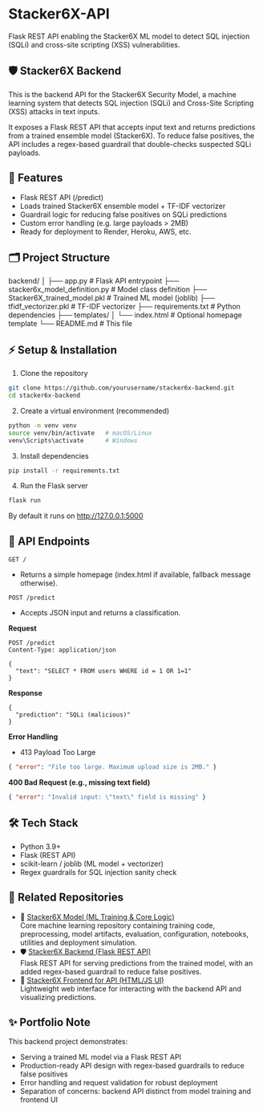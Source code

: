 # Stacker6X-API
Flask REST API enabling the Stacker6X ML model to detect SQL injection (SQLi) and cross-site scripting (XSS) vulnerabilities.


## 🛡️ Stacker6X Backend
This is the backend API for the Stacker6X Security Model, a machine learning system that detects SQL injection (SQLi) and Cross-Site Scripting (XSS) attacks in text inputs.

It exposes a Flask REST API that accepts input text and returns predictions from a trained ensemble model (Stacker6X).
To reduce false positives, the API includes a regex-based guardrail that double-checks suspected SQLi payloads.


## 🚀 Features
- Flask REST API (/predict)
- Loads trained Stacker6X ensemble model + TF-IDF vectorizer
- Guardrail logic for reducing false positives on SQLi predictions
- Custom error handling (e.g. large payloads > 2MB)
- Ready for deployment to Render, Heroku, AWS, etc.


## 🗂️ Project Structure
backend/
│
├── app.py                          # Flask API entrypoint
├── stacker6x_model_definition.py   # Model class definition
├── Stacker6X_trained_model.pkl     # Trained ML model (joblib)
├── tfidf_vectorizer.pkl            # TF-IDF vectorizer
├── requirements.txt                # Python dependencies
├── templates/
│   └── index.html                  # Optional homepage template
└── README.md                       # This file


## ⚡ Setup & Installation
1. Clone the repository
```bash
git clone https://github.com/yourusername/stacker6x-backend.git
cd stacker6x-backend
```

2. Create a virtual environment (recommended)
```bash
python -m venv venv
source venv/bin/activate   # macOS/Linux
venv\Scripts\activate      # Windows
```

3. Install dependencies
   
```bash
pip install -r requirements.txt
```

4. Run the Flask server
   
```bash
flask run
```
By default it runs on http://127.0.0.1:5000


## 🔗 API Endpoints
```GET /```
- Returns a simple homepage (index.html if available, fallback message otherwise).

```POST /predict```
- Accepts JSON input and returns a classification.

**Request**
```http
POST /predict
Content-Type: application/json

{
  "text": "SELECT * FROM users WHERE id = 1 OR 1=1"
}
```

**Response**
```http
{
  "prediction": "SQLi (malicious)"
}
```

**Error Handling**

- 413 Payload Too Large
```json
{ "error": "File too large. Maximum upload size is 2MB." }
```

**400 Bad Request (e.g., missing text field)**
```json
{ "error": "Invalid input: \"text\" field is missing" }
```


## 🛠️ Tech Stack
- Python 3.9+
- Flask (REST API)
- scikit-learn / joblib (ML model + vectorizer)
- Regex guardrails for SQL injection sanity check

## 📂 Related Repositories
- 🧠 [Stacker6X Model (ML Training & Core Logic)](https://github.com/Temprog/Stacker6X-Model)  
  Core machine learning repository containing training code, preprocessing, model artifacts, evaluation, configuration, notebooks, utilities and deployment simulation.  
- 🛡️ [Stacker6X Backend (Flask REST API)](https://github.com/Temprog/Stacker6X-API)  
  Flask REST API for serving predictions from the trained model, with an added regex-based guardrail to reduce false positives.  
- 🎨 [Stacker6X Frontend for API (HTML/JS UI)](https://github.com/Temprog/Stacker6X-frontend)  
  Lightweight web interface for interacting with the backend API and visualizing predictions.  


## ✨ Portfolio Note

This backend project demonstrates:
- Serving a trained ML model via a Flask REST API
- Production-ready API design with regex-based guardrails to reduce false positives
- Error handling and request validation for robust deployment
- Separation of concerns: backend API distinct from model training and frontend UI
